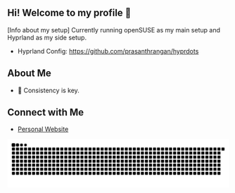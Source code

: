 ## Hi! Welcome to my profile 👋

 
 [Info about my setup]
Currently running openSUSE as my main setup and Hyprland as my side setup.
- Hyprland Config: https://github.com/prasanthrangan/hyprdots
##

## About Me

- 🌱 Consistency is key.

## Connect with Me

- [Personal Website](https://portifolio-senai.vercel.app/)


<img src="https://raw.githubusercontent.com/ardszsantos/ardszsantos/output/snake.svg" alt="Snake animation" />
